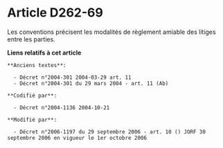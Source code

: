 # Article D262-69

Les conventions précisent les modalités de règlement amiable des litiges entre les parties.

**Liens relatifs à cet article**

	**Anciens textes**:

	  - Décret n°2004-301 2004-03-29 art. 11
	  - Décret n°2004-301 du 29 mars 2004 - art. 11 (Ab)

	**Codifié par**:

	  - Décret n°2004-1136 2004-10-21

	**Modifié par**:

	  - Décret n°2006-1197 du 29 septembre 2006 - art. 10 () JORF 30 septembre 2006 en vigueur le 1er octobre 2006
